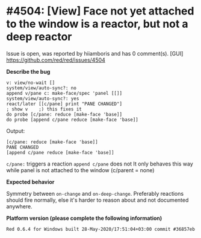 
#4504: [View] Face not yet attached to the window is a reactor, but not a deep reactor
================================================================================
Issue is open, was reported by hiiamboris and has 0 comment(s).
[GUI]
<https://github.com/red/red/issues/4504>

**Describe the bug**
```
v: view/no-wait []
system/view/auto-sync?: no
append v/pane c: make-face/spec 'panel [[]]
system/view/auto-sync?: yes
react/later [[c/pane] print "PANE CHANGED"]
; show v	;) this fixes it
do probe [c/pane: reduce [make-face 'base]]
do probe [append c/pane reduce [make-face 'base]]
```
Output:
```
[c/pane: reduce [make-face 'base]]
PANE CHANGED
[append c/pane reduce [make-face 'base]]
```
`c/pane:` triggers a reaction `append c/pane` does not
It only behaves this way while panel is not attached to the window (c/parent = none)

**Expected behavior**

Symmetry between `on-change` and `on-deep-change`. Preferably reactions should fire normally, else it's harder to reason about and not documented anywhere.

**Platform version (please complete the following information)**
```
Red 0.6.4 for Windows built 28-May-2020/17:51:04+03:00 commit #36857eb
```



